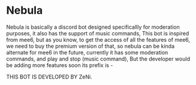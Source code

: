 # Nebula
Nebula is basically a discord bot designed specificallly for moderation purposes, it also has the support of music commands, This bot is inspired from mee6, but as you know, to get the access of all the features of mee6, we need to buy the premium version of that, so nebula can be kinda alternate for mee6 in the future, currently it has some moderation commands, and play and stop (music command), But the developer would be adding more features soon  its prefix is -  

THIS BOT IS DEVELOPED BY ZeNi.
